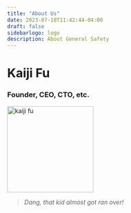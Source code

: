```yaml
---
title: "About Us"
date: 2023-07-10T11:42:44-04:00
draft: false
sidebarlogo: logo
description: About General Safety
---
```


# Kaiji Fu
### Founder, CEO, CTO, etc.

<img src="/images/headshot1.jpg" alt="kaiji fu" width="200"/>



> *Dang, that kid almost got ran over!*
